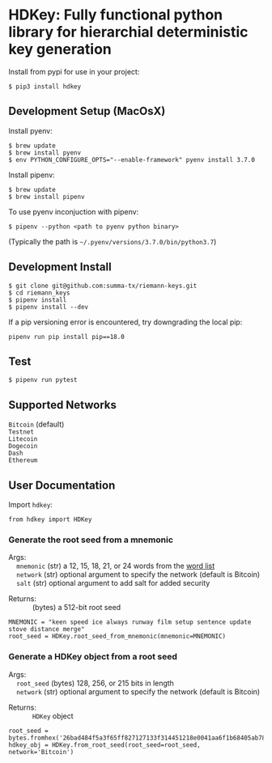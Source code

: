 # HDKey: Fully functional python library for hierarchial deterministic key generation

Install from pypi for use in your project:
```
$ pip3 install hdkey
```

## Development Setup (MacOsX)

Install pyenv:
```
$ brew update
$ brew install pyenv
$ env PYTHON_CONFIGURE_OPTS="--enable-framework" pyenv install 3.7.0
```

Install pipenv:
```
$ brew update
$ brew install pipenv
```

To use pyenv inconjuction with pipenv:
```
$ pipenv --python <path to pyenv python binary>
```
(Typically the path is `~/.pyenv/versions/3.7.0/bin/python3.7`)


## Development Install
```
$ git clone git@github.com:summa-tx/riemann-keys.git
$ cd riemann_keys
$ pipenv install
$ pipenv install --dev
```

If a pip versioning error is encountered, try downgrading the local pip:
```
pipenv run pip install pip==18.0
```

## Test
```
$ pipenv run pytest
```

## Supported Networks
`Bitcoin` (default)  
`Testnet`  
`Litecoin`  
`Dogecoin`  
`Dash`  
`Ethereum`  

## User Documentation
Import `hdkey`:
```
from hdkey import HDKey
```

### Generate the root seed from a mnemonic

Args:  
&nbsp;&nbsp;&nbsp;&nbsp;`mnemonic` (str) a 12, 15, 18, 21, or 24 words from the [word list](https://github.com/bitcoin/bips/blob/master/bip-0039/english.txt)  
&nbsp;&nbsp;&nbsp;&nbsp;`network` (str) optional argument to specify the network (default is Bitcoin)  
&nbsp;&nbsp;&nbsp;&nbsp;`salt` (str) optional argument to add salt for added security  

Returns:  
    &nbsp; &nbsp; &nbsp; &nbsp; &nbsp; &nbsp; (bytes) a 512-bit root seed  

```
MNEMONIC = "keen speed ice always runway film setup sentence update stove distance merge" 
root_seed = HDKey.root_seed_from_mnemonic(mnemonic=MNEMONIC)
```

### Generate a HDKey object from a root seed

Args:  
&nbsp;&nbsp;&nbsp;&nbsp;`root_seed` (bytes) 128, 256, or 215 bits in length   
&nbsp;&nbsp;&nbsp;&nbsp;`network` (str) optional argument to specify the network (default is Bitcoin)    

Returns:  
    &nbsp; &nbsp; &nbsp; &nbsp; &nbsp; &nbsp; `HDKey` object  

```
root_seed = bytes.fromhex('26bad484f5a3f65ff827127133f314451218e0041aa6f1b68405ab78e3473e510734894f1f2906446b57b99ba4c2bd2b7206b729d95071a6cd801d61ca889dfa')
hdkey_obj = HDKey.from_root_seed(root_seed=root_seed, network='Bitcoin')
```
